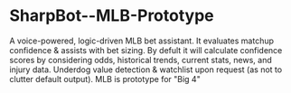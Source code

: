 # SharpBot--MLB-Prototype
A voice-powered, logic-driven MLB bet assistant. It evaluates matchup confidence &amp; assists with bet sizing. By defult it will calculate confidence scores by considering odds, historical trends, current stats, news, and injury data. Underdog value detection &amp; watchlist upon request (as not to clutter default output). MLB is prototype for "Big 4"
